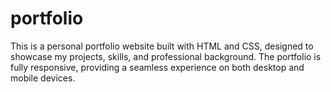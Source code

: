 # portfolio
This is a personal portfolio website built with HTML and CSS, designed to showcase my projects, skills, and professional background. The portfolio is fully responsive, providing a seamless experience on both desktop and mobile devices.
